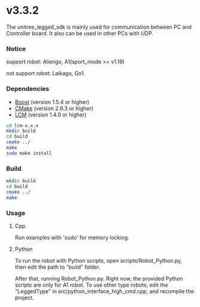 # v3.3.2
The unitree_legged_sdk is mainly used for communication between PC and Controller board.
It also can be used in other PCs with UDP.

### Notice
support robot: Aliengo, A1(sport_mode >= v1.19)

not support robot: Laikago, Go1.

### Dependencies
* [Boost](http://www.boost.org) (version 1.5.4 or higher)
* [CMake](http://www.cmake.org) (version 2.8.3 or higher)
* [LCM](https://lcm-proj.github.io) (version 1.4.0 or higher)
```bash
cd lcm-x.x.x
mkdir build
cd build
cmake ../
make
sudo make install
```

### Build
```bash
mkdir build
cd build
cmake ../
make
```

### Usage
1.  Cpp

    Run examples with 'sudo' for memory locking.

2. Python

    To run the robot with Python scripts, open scripts/Robot_Python.py, then edit the path to "build" folder.

    After that, running Robot_Python.py. Right now, the provided Python scripts are only for A1 robot. To use other type robots, edit the "LeggedType" in src/python_interface_high_cmd.cpp, and recompile the project.
